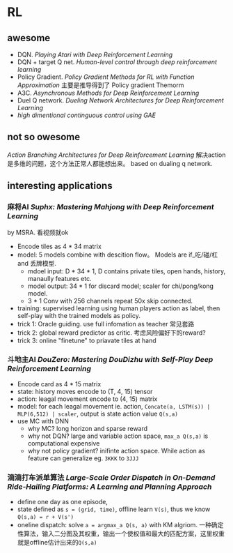 # RL

## awesome

- DQN. *Playing Atari with Deep Reinforcement Learning*    
- DQN + target Q net. *Human-level control through deep reinforcement learning*      
- Policy Gradient. *Policy Gradient Methods for RL with Function Approximation* 主要是推导得到了 Policy gradient Themorm    
- A3C. *Asynchronous Methods for Deep Reinforcement Learning*   
- Duel Q network. *Dueling Network Architectures for Deep Reinforcement Learning*    
- *high dimentional continguous control using GAE*

## not so owesome

*Action Branching Architectures for Deep Reinforcement Learning* 解决action是多维的问题，这个方法正常人都能想出来。 based on dualing q network. 

## interesting applications

### 麻将AI *Suphx: Mastering Mahjong with Deep Reinforcement Learning*   

by MSRA. 看视频就ok

- Encode tiles as 4 * 34 matrix
- model: 5 models combine with descition flow。 Models are if_吃/碰/杠 and 丢牌模型.
    + mdoel input: D * 34 * 1, D contains private tiles, open hands, history, manaully features etc.
    + model output: 34 * 1 for discard model; scaler for chi/pong/kong model.
    + 3 * 1 Conv with 256 channels repeat 50x skip connected.
- training: supervised learning using human players action as label, then self-play with the trained models as policy.
- trick 1: Oracle guiding. use full infomation as teacher 常见套路
- trick 2: global reward predictor as critic. 考虑风险偏好下的reward?
- trick 3: online "finetune" to priavate tiles at hand


### 斗地主AI *DouZero: Mastering DouDizhu with Self-Play Deep Reinforcement Learning*  

- Encode card as 4 * 15 matrix
- state: history moves encode to (T, 4, 15) tensor
- action: leagal movement encode to (4, 15) matrix
- model: for each leagal movement ie. action, `Concate(a, LSTM(s)) | MLP(6,512) | scaler`, output is state action value `Q(s,a)`
- use MC with DNN
    + why MC? long horizon and sparse reward
    + why not DQN? large and variable action space, `max_a Q(s,a)` is computational expensive
    + why not policy gradient? inifinte action space. While action as feature can generalize eg. `3KKK` to `3JJJ`


### 滴滴打车派单算法 *Large-Scale Order Dispatch in On-Demand Ride-Hailing Platforms: A Learning and Planning Approach*

- define one day as one episode, 
- state defined as `s = (grid, time)`,  offline learn `V(s)`, thus we know `Q(s,a) = r + V(s')`
- oneline dispatch: solve `a = argmax_a Q(s, a)` with KM algriom. 一种确定性算法，输入二分图及其权重，输出一个使权值和最大的匹配方案，这里权重就是offline估计出来的`Q(s,a)`

